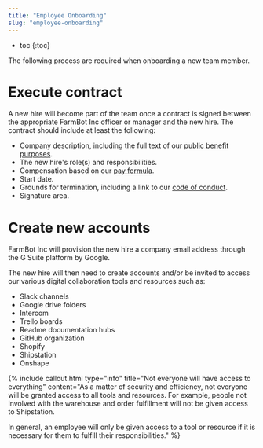 ```yaml
---
title: "Employee Onboarding"
slug: "employee-onboarding"
---
```


* toc
{:toc}

The following process are required when onboarding a new team member.

# Execute contract
A new hire will become part of the team once a contract is signed between the appropriate FarmBot Inc officer or manager and the new hire. The contract should include at least the following:
  * Company description, including the full text of our [public benefit purposes](../../FarmBot-Inc/intro.md#public-benefit-purposes).
  * The new hire's role(s) and responsibilities.
  * Compensation based on our [pay formula](../human-resources/compensation.md#pay-formula).
  * Start date.
  * Grounds for termination, including a link to our [code of conduct](../human-resources/code-of-conduct.md).
  * Signature area.

# Create new accounts
FarmBot Inc will provision the new hire a company email address through the G Suite platform by Google.

The new hire will then need to create accounts and/or be invited to access our various digital collaboration tools and resources such as:
  * Slack channels
  * Google drive folders
  * Intercom
  * Trello boards
  * Readme documentation hubs
  * GitHub organization
  * Shopify
  * Shipstation
  * Onshape

{%
include callout.html
type="info"
title="Not everyone will have access to everything"
content="As a matter of security and efficiency, not everyone will be granted access to all tools and resources. For example, people not involved with the warehouse and order fulfillment will not be given access to Shipstation.

In general, an employee will only be given access to a tool or resource if it is necessary for them to fulfill their responsibilities."
%}




